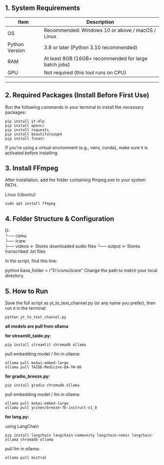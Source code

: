 ## 1. System Requirements

| Item          | Description                                              |
|---------------|----------------------------------------------------------|
| OS            | Recommended: Windows 10 or above / macOS / Linux         |
| Python Version| 3.8 or later (Python 3.10 recommended)                   |
| RAM           | At least 8GB (16GB+ recommended for large batch jobs)   |
| GPU           | Not required (this tool runs on CPU)                    |

---

## 2. Required Packages (Install Before First Use)

Run the following commands in your terminal to install the necessary packages:

```
pip install yt-dlp
pip install opencc
pip install requests
pip install beautifulsoup4
pip install funasr
```
 If you're using a virtual environment (e.g., venv, conda), make sure it is activated before installing.


 ## 3. Install FFmpeg
After installation, add the folder containing ffmpeg.exe to your system PATH.

Linux (Ubuntu):

```
sudo apt install ffmpeg
```

## 4. Folder Structure & Configuration
D:\
└── csmu\
    └── icare\
        ├── videos     ← Stores downloaded audio files
        └── output     ← Stores transcribed .txt files

In the script, find this line:

python
base_folder = r"D:\csmu\icare"
Change the path to match your local directory.

## 5. How to Run
Save the full script as yt_to_text_channel.py (or any name you prefer), then run it in the terminal:

```
python yt_to_text_channel.py
```

**all models are pull from ollama**


**for streamlit_taide.py:**
```
pip install streamlit chromadb ollama
```
pull embedding model / llm in ollama:
```
ollama pull mxbai-embed-large
ollama pull TAIDE-Medicine-QA-TW-Q6
```
**for gradio_breeze.py:**
```
pip install gradio chromadb ollama
```
pull embedding model / llm in ollama:
```
ollama pull mxbai-embed-large
ollama pull ycchen/breeze-7b-instruct-v1_0
```

**for lang.py:**

using LangChain
```
pip install langchain langchain-community langchain-nomic langchain-ollama chromadb ollama 
```
pull llm in ollama:
```
ollama pull mistral
```
